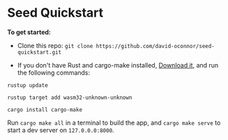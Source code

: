 # Seed Quickstart

**To get started:**
- Clone this repo: `git clone https://github.com/david-oconnor/seed-quickstart.git`

- If you don't have Rust and cargo-make installed, [Download it](https://www.rust-lang.org/tools/install), and run the following commands:

`rustup update`

`rustup target add wasm32-unknown-unknown`

`cargo install cargo-make`

Run `cargo make all` in a terminal to build the app, and `cargo make serve` to start a dev server
on `127.0.0.0:8000`.

